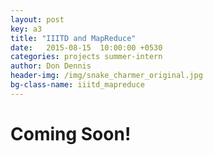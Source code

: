 ```yaml
---
layout: post
key: a3
title: "IIITD and MapReduce"
date:   2015-08-15  10:00:00 +0530
categories: projects summer-intern
author: Don Dennis
header-img: /img/snake_charmer_original.jpg
bg-class-name: iiitd_mapreduce
---
```


<h1>Coming Soon!</h1>